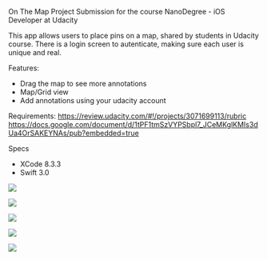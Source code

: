On The Map
Project Submission for the course NanoDegree - iOS Developer at Udacity

This app allows users to place pins on a map, shared by students in Udacity course. There is a login screen to autenticate, making sure each user is unique and real. 

Features:
- Drag the map to see more annotations
- Map/Grid view
- Add annotations using your udacity account

Requirements:
https://review.udacity.com/#!/projects/3071699113/rubric
https://docs.google.com/document/d/1tPF1tmSzVYPSbpl7_JCeMKglKMIs3dUa4OrSAKEYNAs/pub?embedded=true

Specs
- XCode 8.3.3
- Swift 3.0

![](/Screenshots/01.png)

![](/Screenshots/02.png)

![](/Screenshots/03.png)

![](/Screenshots/04.png)

![](/Screenshots/05.png)



